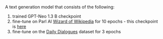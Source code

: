 A text generation model that consists of the following:

1. trained GPT-Neo 1.3 B checkpoint
2. fine-tune on Parl AI [Wizard of Wikipedia](https://parl.ai/projects/wizard_of_wikipedia/) for 10 epochs  - this checkpoint is [here](https://huggingface.co/pszemraj/gpt-neo-1pt3B-Conv_DS-WoW_Ep-10_Bs-16)
3. fine-tune on the [Daily Dialogues](http://yanran.li/dailydialog) dataset for 3 epochs
